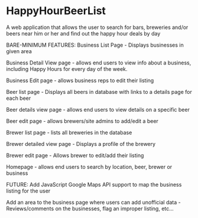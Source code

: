 # HappyHourBeerList
A web application that allows the user to search for bars, breweries and/or beers near him or her and find out the happy hour deals by day

BARE-MINIMUM FEATURES:
Business List Page - Displays businesses in given area

Business Detail View page - allows end users to view info about a business, including Happy Hours for every day of the week.

Business Edit page - allows business reps to edit their listing

Beer list page - Displays all beers in database with links to a details page for each beer

Beer details view page - allows end users to view details on a specific beer

Beer edit page - allows brewers/site admins to add/edit a beer

Brewer list page - lists all breweries in the database

Brewer detailed view page - Displays a profile of the brewery

Brewer edit page - Allows brewer to edit/add their listing

Homepage - allows end users to search by location, beer, brewer or business

FUTURE:
Add JavaScript Google Maps API support to map the business listing for the user

Add an area to the business page where users can add unofficial data - Reviews/comments on the businesses, flag an improper listing, etc...
